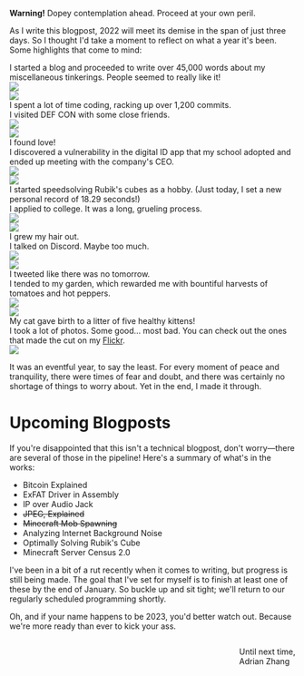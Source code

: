 <aside class="warning">

<b>Warning!</b> Dopey contemplation ahead. Proceed at your own peril.

</aside>

As I write this blogpost, 2022 will meet its demise in the span of just three days. So I thought I'd take a moment to reflect on what a year it's been. Some highlights that come to mind:

<div class="highlights">
    <div class="left">
        <div><span>I started a blog and proceeded to write over 45,000 words about my miscellaneous tinkerings. People seemed to really like it!</span></div>
        <img src="blog.png">
    </div>
    <div class="right">
        <img src="commits.png">
        <div><span>I spent a lot of time coding, racking up over 1,200 commits.</span></div>
    </div>
    <div class="left">
        <div><span>I visited DEF CON with some close friends.</span></div>
        <img src="defcon.png">
    </div>
    <div class="right">
        <img src="love.png">
        <div><span>I found love!</span></div>
    </div>
    <div class="left">
        <div><span>I discovered a vulnerability in the digital ID app that my school adopted and ended up meeting with the company's CEO.</span></div>
        <img src="hacking.jpg">
    </div>
    <div class="right">
        <img src="cube.jpg">
        <div><span>I started speedsolving Rubik's cubes as a hobby. (Just today, I set a new personal record of 18.29 seconds!)</span></div>
    </div>
    <div class="left">
        <div><span>I applied to college. It was a long, grueling process.</span></div>
        <img src="evil-common-app.png">
    </div>
    <div class="right">
        <img src="hair.png">
        <div><span>I grew my hair out.</span></div>
    </div>
    <div class="left">
        <div><span>I talked on Discord. Maybe too much.</span></div>
        <img src="discord.png">
    </div>
    <div class="right">
        <img src="twitter.png">
        <div><span>I tweeted like there was no tomorrow.</span></div>
    </div>
    <div class="left">
        <div><span>I tended to my garden, which rewarded me with bountiful harvests of tomatoes and hot peppers.</span></div>
        <img src="tomato.png">
    </div>
    <div class="right">
        <img src="kittens.png">
        <div><span>My cat gave birth to a litter of five healthy kittens!</span></div>
    </div>
    <div class="left">
        <div><span>I took a lot of photos. Some good&hellip; most bad. You can check out the ones that made the cut on my <a href="https://www.flickr.com/people/192931620@N06/">Flickr</a>.</span></div>
        <img src="photos.png">
    </div>
</div>

It was an eventful year, to say the least. For every moment of peace and tranquility, there were times of fear and doubt, and there was certainly no shortage of things to worry about. Yet in the end, I made it through.

# Upcoming Blogposts

If you're disappointed that this isn't a technical blogpost, don't worry&mdash;there are several of those in the pipeline! Here's a summary of what's in the works:

- Bitcoin Explained
- ExFAT Driver in Assembly
- IP over Audio Jack
- ~~JPEG, Explained~~
- ~~Minecraft Mob Spawning~~
- Analyzing Internet Background Noise
- Optimally Solving Rubik's Cube
- Minecraft Server Census 2.0

I've been in a bit of a rut recently when it comes to writing, but progress is still being made. The goal that I've set for myself is to finish at least one of these by the end of January. So buckle up and sit tight; we'll return to our regularly scheduled programming shortly.

Oh, and if your name happens to be 2023, you'd better watch out. Because we're more ready than ever to kick your ass.

<p style="float: right">
Until next time,<br>
Adrian Zhang
</p>
<br>
<br>
